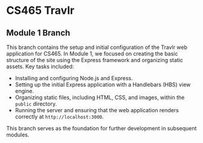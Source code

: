 # CS465 Travlr
## Module 1 Branch

This branch contains the setup and initial configuration of the Travlr web application for CS465. In Module 1, we focused on creating the basic structure of the site using the Express framework and organizing static assets. Key tasks included:

- Installing and configuring Node.js and Express.
- Setting up the initial Express application with a Handlebars (HBS) view engine.
- Organizing static files, including HTML, CSS, and images, within the `public` directory.
- Running the server and ensuring that the web application renders correctly at `http://localhost:3000`.

This branch serves as the foundation for further development in subsequent modules.
